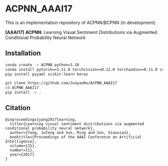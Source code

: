 # ACPNN_AAAI17

This is an implementation repository of ACPNN/BCPNN (in development).

**[AAAI17]** **ACPNN**: Learning Visual Sentiment Distributions via Augmented Conditional Probability Neural Network

## Installation

```bash
conda create -n ACPNN python=3.10
conda install pytorch==1.11.0 torchvision==0.12.0 torchaudio==0.11.0 cudatoolkit=11.3 -c pytorch
pip install pyyaml scikit-learn keras

git clone https://github.com/JunyaoHu/ACPNN_AAAI17
cd ACPNN_AAAI17
pip install -e .
```

## Citation

```
@inproceedings{yang2017learning,
  title={Learning visual sentiment distributions via augmented conditional probability neural network},
  author={Yang, Jufeng and Sun, Ming and Sun, Xiaoxiao},
  booktitle={Proceedings of the AAAI Conference on Artificial Intelligence},
  volume={31},
  number={1},
  year={2017}
}
```